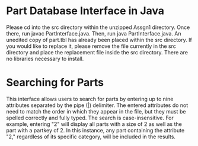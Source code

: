 # Part Database Interface in Java
Please cd into the src directory within the unzipped Assgn1 directory. Once there, run javac PartInterface.java. Then, run java PartInterface.java. An unedited copy of part.tbl has already been placed within the src directory. If you would like to replace it, please remove the file currently in the src directory and place the replacement file inside the src directory. There are no libraries necessary to install.

# Searching for Parts
This interface allows users to search for parts by entering up to nine attributes separated by the pipe (|) delimiter. The entered attributes do not need to match the order in which they appear in the file, but they must be spelled correctly and fully typed. The search is case-insensitive. For example, entering "2" will display all parts with a size of 2 as well as the part with a partkey of 2. In this instance, any part containing the attribute "2," regardless of its specific category, will be included in the results.
